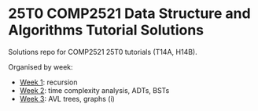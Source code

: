 # 25T0 COMP2521 Data Structure and Algorithms Tutorial Solutions

Solutions repo for COMP2521 25T0 tutorials (T14A, H14B).

Organised by week:

* [Week 1](week01): recursion
* [Week 2](week02): time complexity analysis, ADTs, BSTs
* [Week 3](week03): AVL trees, graphs (i)
